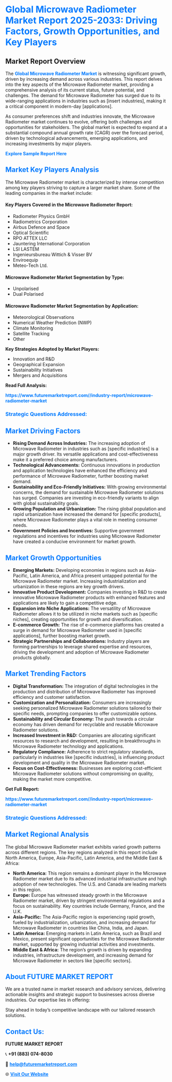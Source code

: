 <h1 style="color: #007BFF;">Global Microwave Radiometer Market Report 2025-2033: Driving Factors, Growth Opportunities, and Key Players</h1>

<section id="overview">
<h2>Market Report Overview</h2>
<p>The <a href="https://www.futuremarketreport.com//industry-report/microwave-radiometer-market" style="color: #007BFF; text-decoration: none;"><strong>Global Microwave Radiometer Market</strong></a> is witnessing significant growth, driven by increasing demand across various industries. This report delves into the key aspects of the Microwave Radiometer market, providing a comprehensive analysis of its current status, future potential, and challenges. The demand for Microwave Radiometer has surged due to its wide-ranging applications in industries such as [insert industries], making it a critical component in modern-day [applications].</p>
<p>As consumer preferences shift and industries innovate, the Microwave Radiometer market continues to evolve, offering both challenges and opportunities for stakeholders. The global market is expected to expand at a substantial compound annual growth rate (CAGR) over the forecast period, driven by technological advancements, emerging applications, and increasing investments by major players.</p>
</section>

<section id="overview">
<p><a href="https://www.futuremarketreport.com//request-sample/reportId=88707" style="color: #007BFF; text-decoration: none;"><strong>Explore Sample Report Here</strong></a></p>
</section>

<section id="key-players">
<h2 style="color: #007BFF;">Market Key Players Analysis</h2>
<p>The Microwave Radiometer market is characterized by intense competition among key players striving to capture a larger market share. Some of the leading companies in the market include:</p>
<h4>Key Players Covered in the Microwave Radiometer Report:</h4>
<ul><li>Radiometer Physics GmbH</li><li>Radiometrics Corporation</li><li>Airbus Defence and Space</li><li>Optical Scientific</li><li>RPO ATTEX LLC</li><li>Jauntering International Corporation</li><li>LSI LASTEM</li><li>Ingenieursbureau Wittich &amp; Visser BV</li><li>Enviroequip</li><li>Meteo-Tech Ltd.</li></ul>
<h4>Microwave Radiometer Market Segmentation by Type:</h4>
<ul><li>Unpolarised</li><li>Dual Polarised</li></ul>

<h4>Microwave Radiometer Market Segmentation by Application:</h4>
<ul><li>Meteorological Observations</li><li>Numerical Weather Prediction (NWP)</li><li>Climate Monitoring</li><li>Satellite Tracking</li><li>Other</li></ul>
<p><strong>Key Strategies Adopted by Market Players:</strong></p>
<ul>
<li>Innovation and R&D</li>
<li>Geographical Expansion</li>
<li>Sustainability Initiatives</li>
<li>Mergers and Acquisitions</li>
</ul>
</section>

<section>
<p><strong>Read Full Analysis: </strong></p><a href="https://www.futuremarketreport.com//industry-report/microwave-radiometer-market" style="color: #007BFF; text-decoration: none;"><strong>https://www.futuremarketreport.com//industry-report/microwave-radiometer-market</strong></a>
<h3 style="color: #007BFF;">Strategic Questions Addressed:</h3>
</section>

<section id="driving-factors">
<h2 style="color: #007BFF;">Market Driving Factors</h2>
<ul>
<li><strong>Rising Demand Across Industries:</strong> The increasing adoption of Microwave Radiometer in industries such as [specific industries] is a major growth driver. Its versatile applications and cost-effectiveness make it a preferred choice among manufacturers.</li>
<li><strong>Technological Advancements:</strong> Continuous innovations in production and application technologies have enhanced the efficiency and performance of Microwave Radiometer, further boosting market demand.</li>
<li><strong>Sustainability and Eco-Friendly Initiatives:</strong> With growing environmental concerns, the demand for sustainable Microwave Radiometer solutions has surged. Companies are investing in eco-friendly variants to align with global sustainability goals.</li>
<li><strong>Growing Population and Urbanization:</strong> The rising global population and rapid urbanization have increased the demand for [specific products], where Microwave Radiometer plays a vital role in meeting consumer needs.</li>
<li><strong>Government Policies and Incentives:</strong> Supportive government regulations and incentives for industries using Microwave Radiometer have created a conducive environment for market growth.</li>
</ul>
</section>

<section id="growth-opportunities">
<h2 style="color: #007BFF;">Market Growth Opportunities</h2>
<ul>
<li><strong>Emerging Markets:</strong> Developing economies in regions such as Asia-Pacific, Latin America, and Africa present untapped potential for the Microwave Radiometer market. Increasing industrialization and urbanization in these regions are key growth drivers.</li>
<li><strong>Innovative Product Development:</strong> Companies investing in R&D to create innovative Microwave Radiometer products with enhanced features and applications are likely to gain a competitive edge.</li>
<li><strong>Expansion into Niche Applications:</strong> The versatility of Microwave Radiometer allows it to be utilized in niche markets such as [specific niches], creating opportunities for growth and diversification.</li>
<li><strong>E-commerce Growth:</strong> The rise of e-commerce platforms has created a surge in demand for Microwave Radiometer used in [specific applications], further boosting market growth.</li>
<li><strong>Strategic Partnerships and Collaborations:</strong> Industry players are forming partnerships to leverage shared expertise and resources, driving the development and adoption of Microwave Radiometer products globally.</li>
</ul>
</section>

<section id="trending-factors">
<h2 style="color: #007BFF;">Market Trending Factors</h2>
<ul>
<li><strong>Digital Transformation:</strong> The integration of digital technologies in the production and distribution of Microwave Radiometer has improved efficiency and customer satisfaction.</li>
<li><strong>Customization and Personalization:</strong> Consumers are increasingly seeking personalized Microwave Radiometer solutions tailored to their specific needs, prompting companies to offer customizable options.</li>
<li><strong>Sustainability and Circular Economy:</strong> The push towards a circular economy has driven demand for recyclable and reusable Microwave Radiometer solutions.</li>
<li><strong>Increased Investment in R&D:</strong> Companies are allocating significant resources to research and development, resulting in breakthroughs in Microwave Radiometer technology and applications.</li>
<li><strong>Regulatory Compliance:</strong> Adherence to strict regulatory standards, particularly in industries like [specific industries], is influencing product development and quality in the Microwave Radiometer market.</li>
<li><strong>Focus on Cost-Effectiveness:</strong> Businesses are exploring cost-efficient Microwave Radiometer solutions without compromising on quality, making the market more competitive.</li>
</ul>
</section>

<section>
<p><strong>Get Full Report: </strong></p><a href="https://www.futuremarketreport.com//industry-report/microwave-radiometer-market" style="color: #007BFF; text-decoration: none;"><strong>https://www.futuremarketreport.com//industry-report/microwave-radiometer-market</strong></a>
<h3 style="color: #007BFF;">Strategic Questions Addressed:</h3>
</section>


<section id="regional-analysis">
<h2 style="color: #007BFF;">Market Regional Analysis</h2>
<p>The global Microwave Radiometer market exhibits varied growth patterns across different regions. The key regions analyzed in this report include North America, Europe, Asia-Pacific, Latin America, and the Middle East & Africa:</p>
<ul>
<li><strong>North America:</strong> This region remains a dominant player in the Microwave Radiometer market due to its advanced industrial infrastructure and high adoption of new technologies. The U.S. and Canada are leading markets in this region.</li>
<li><strong>Europe:</strong> Europe has witnessed steady growth in the Microwave Radiometer market, driven by stringent environmental regulations and a focus on sustainability. Key countries include Germany, France, and the U.K.</li>
<li><strong>Asia-Pacific:</strong> The Asia-Pacific region is experiencing rapid growth, fueled by industrialization, urbanization, and increasing demand for Microwave Radiometer in countries like China, India, and Japan.</li>
<li><strong>Latin America:</strong> Emerging markets in Latin America, such as Brazil and Mexico, present significant opportunities for the Microwave Radiometer market, supported by growing industrial activities and investments.</li>
<li><strong>Middle East & Africa:</strong> The region’s growth is driven by expanding industries, infrastructure development, and increasing demand for Microwave Radiometer in sectors like [specific sectors].</li>
</ul>
</section>

<footer>
<h2 style="color: #007BFF;">About FUTURE MARKET REPORT</h2>
<p>We are a trusted name in market research and advisory services, delivering actionable insights and strategic support to businesses across diverse industries. Our expertise lies in offering:</p>

<p>Stay ahead in today’s competitive landscape with our tailored research solutions.</p>

<h2 style="color: #007BFF;">Contact Us:</h2>
<p><strong>FUTURE MARKET REPORT</strong></p>
<p>📞 <strong>+91 (883) 074-8030</strong></p>
<p>📧 <strong><a href="mailto:help@futuremarketreport.com" style="color: #007BFF;">help@futuremarketreport.com</a></strong></p>
<p>🌐 <strong><a href="https://www.futuremarketreport.com/" style="color: #007BFF;">Visit Our Website</a></strong></p>
</footer>